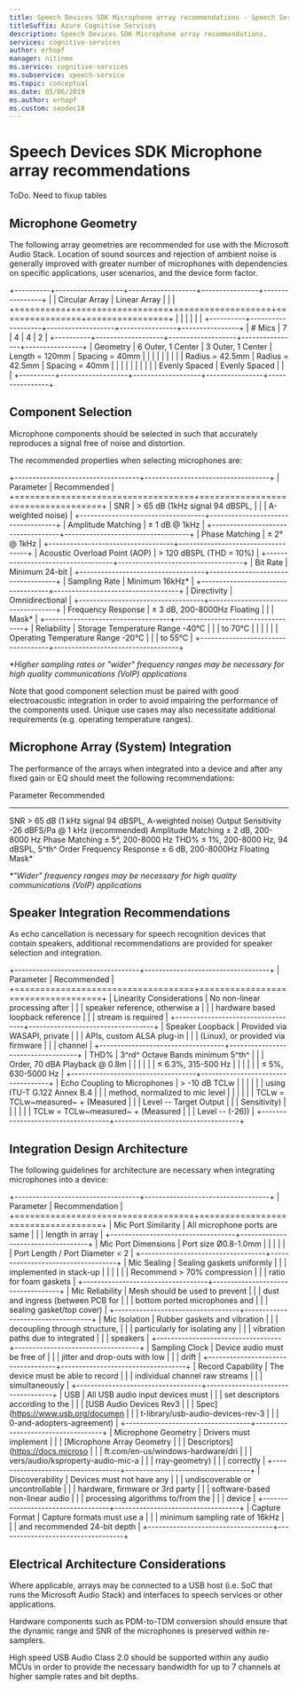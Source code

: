 ```yaml
---
title: Speech Devices SDK Microphone array recommendations - Speech Services
titleSuffix: Azure Cognitive Services
description: Speech Devices SDK Microphone array recommendations.
services: cognitive-services
author: erhopf
manager: nitinme
ms.service: cognitive-services
ms.subservice: speech-service
ms.topic: conceptual
ms.date: 05/06/2019
ms.author: erhopf
ms.custom: seodec18
---
```

# Speech Devices SDK Microphone array recommendations

ToDo. Need to fixup tables

Microphone Geometry
-------------------

The following array geometries are recommended for use with the
Microsoft Audio Stack. Location of sound sources and rejection of
ambient noise is generally improved with greater number of microphones
with dependencies on specific applications, user scenarios, and the
device form factor.

+----------+-------------------+-------------------+----------------+----------------+
|          | Circular Array    | Linear Array      |                |                |
+==========+===================+===================+================+================+
|          |                   |                   |                |                |
+----------+-------------------+-------------------+----------------+----------------+
| \# Mics  | 7                 | 4                 | 4              | 2              |
+----------+-------------------+-------------------+----------------+----------------+
| Geometry | 6 Outer, 1 Center | 3 Outer, 1 Center | Length = 120mm | Spacing = 40mm |
|          |                   |                   |                |                |
|          | Radius = 42.5mm   | Radius = 42.5mm   | Spacing = 40mm |                |
|          |                   |                   |                |                |
|          | Evenly Spaced     | Evenly Spaced     |                |                |
+----------+-------------------+-------------------+----------------+----------------+

Component Selection
-------------------

Microphone components should be selected in such that accurately
reproduces a signal free of noise and distortion.

The recommended properties when selecting microphones are:

+-----------------------------------+-----------------------------------+
| Parameter                         | Recommended                       |
+===================================+===================================+
| SNR                               | \> 65 dB (1kHz signal 94 dBSPL,   |
|                                   | A-weighted noise)                 |
+-----------------------------------+-----------------------------------+
| Amplitude Matching                | ± 1 dB @ 1kHz                     |
+-----------------------------------+-----------------------------------+
| Phase Matching                    | ± 2° @ 1kHz                       |
+-----------------------------------+-----------------------------------+
| Acoustic Overload Point (AOP)     | \> 120 dBSPL (THD = 10%)          |
+-----------------------------------+-----------------------------------+
| Bit Rate                          | Minimum 24-bit                    |
+-----------------------------------+-----------------------------------+
| Sampling Rate                     | Minimum 16kHz\*                   |
+-----------------------------------+-----------------------------------+
| Directivity                       | Omnidirectional                   |
+-----------------------------------+-----------------------------------+
| Frequency Response                | ± 3 dB, 200-8000Hz Floating       |
|                                   | Mask\*                            |
+-----------------------------------+-----------------------------------+
| Reliability                       | Storage Temperature Range -40°C   |
|                                   | to 70°C                           |
|                                   |                                   |
|                                   | Operating Temperature Range -20°C |
|                                   | to 55°C                           |
+-----------------------------------+-----------------------------------+

*\*Higher sampling rates or "wider" frequency ranges may be necessary
for high quality communications (VoIP) applications*

Note that good component selection must be paired with good
electroacoustic integration in order to avoid impairing the performance
of the components used. Unique use cases may also necessitate additional
requirements (e.g. operating temperature ranges).

Microphone Array (System) Integration
-------------------------------------

The performance of the arrays when integrated into a device and after
any fixed gain or EQ should meet the following recommendations:

  Parameter            Recommended
  -------------------- ----------------------------------------------------
  SNR                  \> 65 dB (1 kHz signal 94 dBSPL, A-weighted noise)
  Output Sensitivity   -26 dBFS/Pa @ 1 kHz (recommended)
  Amplitude Matching   ± 2 dB, 200-8000 Hz
  Phase Matching       ± 5°, 200-8000 Hz
  THD%                 ≤ 1%, 200-8000 Hz, 94 dBSPL, 5^th^ Order
  Frequency Response   ± 6 dB, 200-8000Hz Floating Mask\*

*\*"Wider" frequency ranges may be necessary for high quality
communications (VoIP) applications*

Speaker Integration Recommendations
-----------------------------------

As echo cancellation is necessary for speech recognition devices that
contain speakers, additional recommendations are provided for speaker
selection and integration.

+-----------------------------------+-----------------------------------+
| Parameter                         | Recommended                       |
+===================================+===================================+
| Linearity Considerations          | No non-linear processing after    |
|                                   | speaker reference, otherwise a    |
|                                   | hardware based loopback reference |
|                                   | stream is required                |
+-----------------------------------+-----------------------------------+
| Speaker Loopback                  | Provided via WASAPI, private      |
|                                   | APIs, custom ALSA plug-in         |
|                                   | (Linux), or provided via firmware |
|                                   | channel                           |
+-----------------------------------+-----------------------------------+
| THD%                              | 3^rd^ Octave Bands minimum 5^th^  |
|                                   | Order, 70 dBA Playback @ 0.8m     |
|                                   |                                   |
|                                   | ≤ 6.3%, 315-500 Hz                |
|                                   |                                   |
|                                   | ≤ 5%, 630-5000 Hz                 |
+-----------------------------------+-----------------------------------+
| Echo Coupling to Microphones      | \> -10 dB TCLw                    |
|                                   |                                   |
|                                   | using ITU-T G.122 Annex B.4       |
|                                   | method, normalized to mic level   |
|                                   |                                   |
|                                   | TCLw = TCLw~measured~ + (Measured |
|                                   | Level -- Target Output            |
|                                   | Sensitivity)                      |
|                                   |                                   |
|                                   | TCLw = TCLw~measured~ + (Measured |
|                                   | Level -- (-26))                   |
+-----------------------------------+-----------------------------------+

Integration Design Architecture
-------------------------------

The following guidelines for architecture are necessary when integrating
microphones into a device:

+-----------------------------------+-----------------------------------+
| Parameter                         | Recommendation                    |
+===================================+===================================+
| Mic Port Similarity               | All microphone ports are same     |
|                                   | length in array                   |
+-----------------------------------+-----------------------------------+
| Mic Port Dimensions               | Port size Ø0.8-1.0mm              |
|                                   |                                   |
|                                   | Port Length / Port Diameter \< 2  |
+-----------------------------------+-----------------------------------+
| Mic Sealing                       | Sealing gaskets uniformly         |
|                                   | implemented in stack-up           |
|                                   |                                   |
|                                   | Recommend \> 70% compression      |
|                                   | ratio for foam gaskets            |
+-----------------------------------+-----------------------------------+
| Mic Reliability                   | Mesh should be used to prevent    |
|                                   | dust and ingress (between PCB for |
|                                   | bottom ported microphones and     |
|                                   | sealing gasket/top cover)         |
+-----------------------------------+-----------------------------------+
| Mic Isolation                     | Rubber gaskets and vibration      |
|                                   | decoupling through structure,     |
|                                   | particularly for isolating any    |
|                                   | vibration paths due to integrated |
|                                   | speakers                          |
+-----------------------------------+-----------------------------------+
| Sampling Clock                    | Device audio must be free of      |
|                                   | jitter and drop-outs with low     |
|                                   | drift                             |
+-----------------------------------+-----------------------------------+
| Record Capability                 | The device must be able to record |
|                                   | individual channel raw streams    |
|                                   | simultaneously                    |
+-----------------------------------+-----------------------------------+
| USB                               | All USB audio input devices must  |
|                                   | set descriptors according to the  |
|                                   | [USB Audio Devices Rev3           |
|                                   | Spec](https://www.usb.org/documen |
|                                   | t-library/usb-audio-devices-rev-3 |
|                                   | 0-and-adopters-agreement)         |
+-----------------------------------+-----------------------------------+
| Microphone Geometry               | Drivers must implement            |
|                                   | [Microphone Array Geometry        |
|                                   | Descriptors](https://docs.microso |
|                                   | ft.com/en-us/windows-hardware/dri |
|                                   | vers/audio/ksproperty-audio-mic-a |
|                                   | rray-geometry)                    |
|                                   | correctly                         |
+-----------------------------------+-----------------------------------+
| Discoverability                   | Devices must not have any         |
|                                   | undiscoverable or uncontrollable  |
|                                   | hardware, firmware or 3rd party   |
|                                   | software-based non-linear audio   |
|                                   | processing algorithms to/from the |
|                                   | device                            |
+-----------------------------------+-----------------------------------+
| Capture Format                    | Capture formats must use a        |
|                                   | minimum sampling rate of 16kHz    |
|                                   | and recommended 24-bit depth      |
+-----------------------------------+-----------------------------------+

Electrical Architecture Considerations
--------------------------------------

Where applicable, arrays may be connected to a USB host (i.e. SoC that
runs the Microsoft Audio Stack) and interfaces to speech services or
other applications.

Hardware components such as PDM-to-TDM conversion should ensure that the
dynamic range and SNR of the microphones is preserved within
re-samplers.

High speed USB Audio Class 2.0 should be supported within any audio MCUs
in order to provide the necessary bandwidth for up to 7 channels at
higher sample rates and bit depths.

